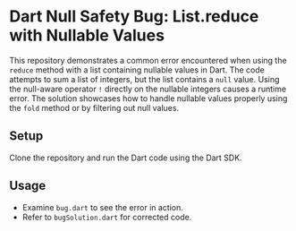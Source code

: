 # Dart Null Safety Bug: List.reduce with Nullable Values

This repository demonstrates a common error encountered when using the `reduce` method with a list containing nullable values in Dart.  The code attempts to sum a list of integers, but the list contains a `null` value. Using the null-aware operator `!` directly on the nullable integers causes a runtime error.  The solution showcases how to handle nullable values properly using the `fold` method or by filtering out null values.

## Setup

Clone the repository and run the Dart code using the Dart SDK.

## Usage

- Examine `bug.dart` to see the error in action.
- Refer to `bugSolution.dart` for corrected code.